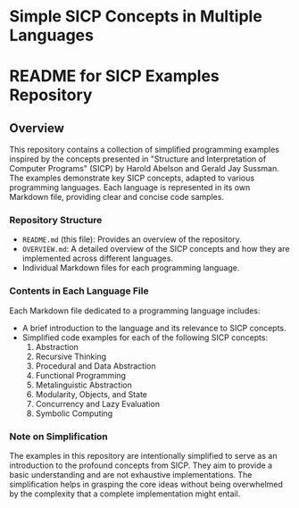 # Simple SICP Concepts in Multiple Languages
# README for SICP Examples Repository

## Overview

This repository contains a collection of simplified programming examples inspired by the concepts presented in "Structure and Interpretation of Computer Programs" (SICP) by Harold Abelson and Gerald Jay Sussman. The examples demonstrate key SICP concepts, adapted to various programming languages. Each language is represented in its own Markdown file, providing clear and concise code samples.

### Repository Structure

- `README.md` (this file): Provides an overview of the repository.
- `OVERVIEW.md`: A detailed overview of the SICP concepts and how they are implemented across different languages.
- Individual Markdown files for each programming language.

### Contents in Each Language File

Each Markdown file dedicated to a programming language includes:

- A brief introduction to the language and its relevance to SICP concepts.
- Simplified code examples for each of the following SICP concepts:
  1. Abstraction
  2. Recursive Thinking
  3. Procedural and Data Abstraction
  4. Functional Programming
  5. Metalinguistic Abstraction
  6. Modularity, Objects, and State
  7. Concurrency and Lazy Evaluation
  8. Symbolic Computing

### Note on Simplification

The examples in this repository are intentionally simplified to serve as an introduction to the profound concepts from SICP. They aim to provide a basic understanding and are not exhaustive implementations. The simplification helps in grasping the core ideas without being overwhelmed by the complexity that a complete implementation might entail.
